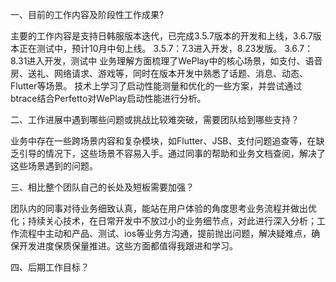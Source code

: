 

一、目前的工作内容及阶段性工作成果?

主要的工作内容是支持日韩服版本迭代，已完成3.5.7版本的开发和上线，3.6.7版本正在测试中，预计10月中旬上线。
3.5.7：7.3进入开发，8.23发版。
3.6.7：8.31进入开发，测试中
业务理解方面梳理了WePlay中的核心场景，如支付、语音房、送礼、网络请求、游戏等，同时在版本开发中熟悉了话题、消息、动态、Flutter等场景。
技术上学习了启动性能测量和优化的一些方案，并尝试通过btrace结合Perfetto对WePlay启动性能进行分析。

二、工作进展中遇到哪些问题或挑战比较难突破，需要团队给到哪些支持？

业务中存在一些跨场景内容和复杂模块，如Flutter、JSB、支付问题追查等，在缺乏引导的情况下，这些场景不容易入手。通过同事的帮助和业务文档查阅，解决了这些场景遇到的问题。

三、相比整个团队自己的长处及短板需要加强？

团队内的同事对待业务细致认真，能站在用户体验的角度思考业务流程并做出优化；持续关心技术，在日常开发中不放过小的业务细节点，对此进行深入分析；工作流程中主动和产品、测试、ios等业务方沟通，提前抛出问题，解决疑难点，确保开发进度保质保量推进。这些方面都值得我跟进和学习。

四、后期工作目标？


